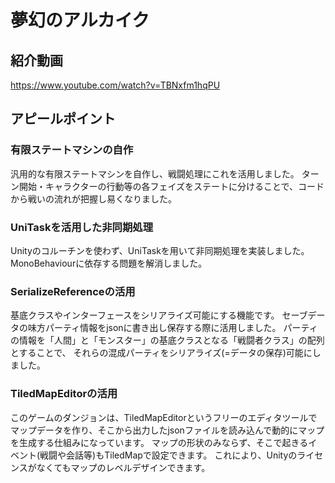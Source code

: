 # 夢幻のアルカイク

## 紹介動画
https://www.youtube.com/watch?v=TBNxfm1hqPU

## アピールポイント
### 有限ステートマシンの自作
汎用的な有限ステートマシンを自作し、戦闘処理にこれを活用しました。
ターン開始・キャラクターの行動等の各フェイズをステートに分けることで、コードから戦いの流れが把握し易くなりました。

### UniTaskを活用した非同期処理
Unityのコルーチンを使わず、UniTaskを用いて非同期処理を実装しました。
MonoBehaviourに依存する問題を解消しました。

### SerializeReferenceの活用
基底クラスやインターフェースをシリアライズ可能にする機能です。
セーブデータの味方パーティ情報をjsonに書き出し保存する際に活用しました。
パーティの情報を「人間」と「モンスター」の基底クラスとなる「戦闘者クラス」の配列とすることで、
それらの混成パーティをシリアライズ(=データの保存)可能にしました。

### TiledMapEditorの活用
このゲームのダンジョンは、TiledMapEditorというフリーのエディタツールでマップデータを作り、そこから出力したjsonファイルを読み込んで動的にマップを生成する仕組みになっています。
マップの形状のみならず、そこで起きるイベント(戦闘や会話等)もTiledMapで設定できます。
これにより、Unityのライセンスがなくてもマップのレベルデザインできます。
